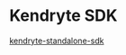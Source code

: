Kendryte SDK
======

[kendryte-standalone-sdk](https://github.com/kendryte/kendryte-standalone-sdk)

